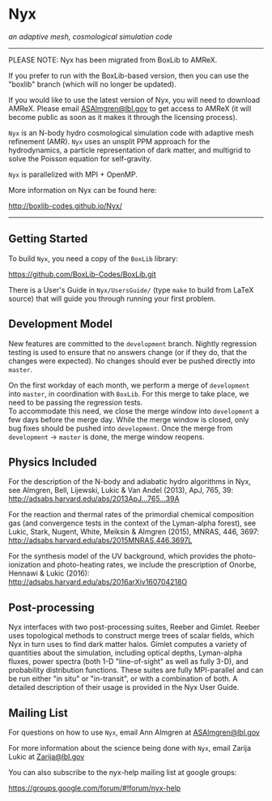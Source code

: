 # Nyx
*an adaptive mesh, cosmological simulation code*

*******************************************************

PLEASE NOTE:  Nyx has been migrated from BoxLib to AMReX.

If you prefer to run with the BoxLib-based version, then 
you can use the "boxlib" branch (which will no longer be updated).

If you would like to use the latest version of Nyx, you will
need to download AMReX.  Please email ASAlmgren@lbl.gov to get
access to AMReX (it will become public as soon as it makes
it through the licensing process).


`Nyx` is an N-body hydro cosmological simulation code with 
adaptive mesh refinement (AMR).  `Nyx` uses an unsplit PPM approach 
for the hydrodynamics, a particle representation of dark matter, 
and multigrid to solve the Poisson equation for self-gravity.

`Nyx` is parallelized with MPI + OpenMP.

More information on Nyx can be found here:

http://boxlib-codes.github.io/Nyx/

*******************************************************

## Getting Started

To build `Nyx`, you need a copy of the `BoxLib` library:

https://github.com/BoxLib-Codes/BoxLib.git

There is a User's Guide in `Nyx/UsersGuide/` (type `make` to build
from LaTeX source) that will guide you through running your first
problem.  

## Development Model

New features are committed to the `development` branch.  Nightly
regression testing is used to ensure that no answers change (or if
they do, that the changes were expected).  No changes should ever
be pushed directly into `master`.

On the first workday of each month, we perform a merge of
`development` into `master`, in coordination with `BoxLib`. 
For this merge to take place, we need to be passing the regression tests.  
To accommodate this need, we close the
merge window into `development` a few days before the merge day.
While the merge window is closed, only bug fixes should be pushed into
`development`.  Once the merge from `development` -> `master` is done,
the merge window reopens.

## Physics Included
For the description of the N-body and adiabatic hydro algorithms in Nyx, see
Almgren, Bell, Lijewski, Lukic & Van Andel (2013), ApJ, 765, 39:
http://adsabs.harvard.edu/abs/2013ApJ...765...39A

For the reaction and thermal rates of the primordial chemical composition gas 
(and convergence tests in the context of the Lyman-alpha forest), see
Lukic, Stark, Nugent, White, Meiksin & Almgren (2015), MNRAS, 446, 3697:
http://adsabs.harvard.edu/abs/2015MNRAS.446.3697L

For the synthesis model of the UV background, 
which provides the photo-ionization and photo-heating rates, 
we include the prescription of Onorbe, Hennawi & Lukic (2016):
http://adsabs.harvard.edu/abs/2016arXiv160704218O

## Post-processing

Nyx interfaces with two post-processing suites, Reeber and Gimlet. Reeber uses
topological methods to construct merge trees of scalar fields, which Nyx in
turn uses to find dark matter halos. Gimlet computes a variety of quantities
about the simulation, including optical depths, Lyman-alpha fluxes, power
spectra (both 1-D "line-of-sight" as well as fully 3-D), and probability
distribution functions. These suites are fully MPI-parallel and can be run
either "in situ" or "in-transit", or with a combination of both. A detailed
description of their usage is provided in the Nyx User Guide.

## Mailing List

For questions on how to use `Nyx`, email Ann Almgren at ASAlmgren@lbl.gov

For more information about the science being done with `Nyx`, 
email Zarija Lukic at Zarija@lbl.gov

You can also subscribe to the nyx-help mailing list at google groups:

https://groups.google.com/forum/#!forum/nyx-help
